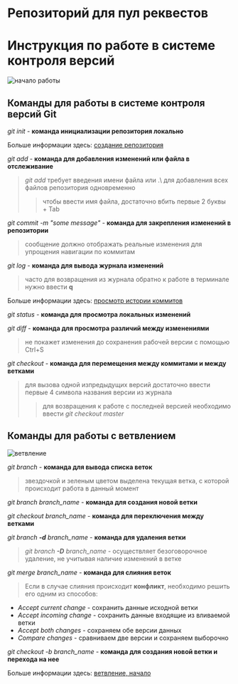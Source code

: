 # Репозиторий для пул реквестов

# Инструкция по работе в системе контроля версий 
![начало работы](гит.jpg)
## Команды для работы в системе контроля версий Git

*git init* - **команда инициализации репозитория локально**

Больше информации здесь: [создание репозитория](https://git-scm.com/book/ru/v2/%D0%9E%D1%81%D0%BD%D0%BE%D0%B2%D1%8B-Git-%D0%A1%D0%BE%D0%B7%D0%B4%D0%B0%D0%BD%D0%B8%D0%B5-Git-%D1%80%D0%B5%D0%BF%D0%BE%D0%B7%D0%B8%D1%82%D0%BE%D1%80%D0%B8%D1%8F)

*git add* - **команда для добавления изменений или файла в отслеживание**
> *git add* требует введения имени файла или .\ для добавления всех файлов репозитория одновременно
>> чтобы ввести имя файла, достаточно вбить первые 2 буквы + Tab

*git commit -m "some message"* - **команда для закрепления изменений в репозитории**
> сообщение должно отображать реальные изменения для упрощения навигации по коммитам

*git log* - **команда для вывода журнала изменений**
> часто для возвращения из журнала обратно к работе в терминале нужно ввести **q**

Больше информации здесь: [просмотр истории коммитов](https://git-scm.com/book/ru/v2/%D0%9E%D1%81%D0%BD%D0%BE%D0%B2%D1%8B-Git-%D0%9F%D1%80%D0%BE%D1%81%D0%BC%D0%BE%D1%82%D1%80-%D0%B8%D1%81%D1%82%D0%BE%D1%80%D0%B8%D0%B8-%D0%BA%D0%BE%D0%BC%D0%BC%D0%B8%D1%82%D0%BE%D0%B2)

*git status* - **команда для просмотра локальных изменений**

*git diff* - **команда для просмотра различий между изменениями**
> не покажет изменения до сохранения рабочей версии с помощью Ctrl+S

*git checkout* - **команда для перемещения между коммитами и между ветками**
>для вызова одной изпредыдущих версий достаточно ввести первые 4 символа названия версии из журнала
>> для возвращения к работе с последней версией необходимо ввести *git checkout master*

## Команды для работы с ветвлением

![ветвление](branch.jpg)

*git branch* - __команда для вывода списка веток__
> звездочкой и зеленым цветом выделена текущая ветка, с которой происходит работа в данный момент

*git branch branch_name* - __команда для создания новой ветки__

*git checkout branch_name* - __команда для переключения между ветками__

*git branch __-d__ branch_name* - __команда для удаления ветки__
> *git branch __-D__ branch_name* - осуществляет безоговорочное удаление, не учитывая наличие изменений в ветке

*git merge branch_name* - __команда для слияния веток__
> Если в случае слияния происходит __конфликт__, необходимо решить его одним из способов:
* *Accept current change* - сохранить данные исходной ветки
* *Accept incoming change* - сохранить данные входящие из вливаемой ветки
* *Accept both changes* - сохраняем обе версии данных
* *Compare changes* - сравниваем две версии и сохраняем выборочно 

*git checkout -b branch_name* - __команда для создания новой ветки и перехода на нее__

Больше информации здесь: [ветвление, начало](https://git-scm.com/book/ru/v2/%D0%92%D0%B5%D1%82%D0%B2%D0%BB%D0%B5%D0%BD%D0%B8%D0%B5-%D0%B2-Git-%D0%9E-%D0%B2%D0%B5%D1%82%D0%B2%D0%BB%D0%B5%D0%BD%D0%B8%D0%B8-%D0%B2-%D0%B4%D0%B2%D1%83%D1%85-%D1%81%D0%BB%D0%BE%D0%B2%D0%B0%D1%85)